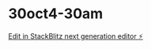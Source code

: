 # 30oct4-30am

[Edit in StackBlitz next generation editor ⚡️](https://stackblitz.com/~/github.com/huuullluuulll/30oct4-30am)